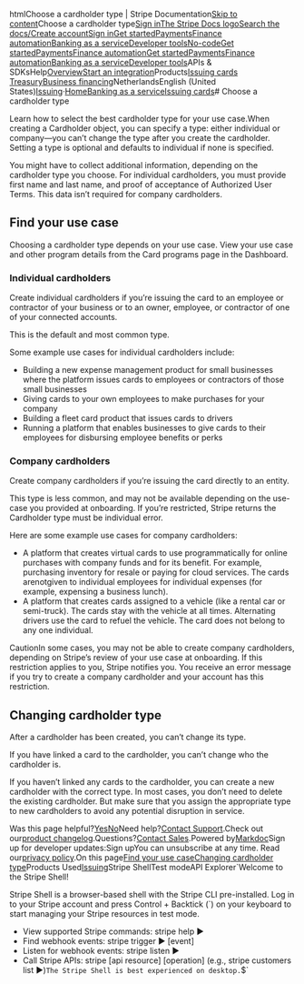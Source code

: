 htmlChoose a cardholder type | Stripe Documentation[Skip to content](#main-content)Choose a cardholder type[Sign in](https://dashboard.stripe.com/login?redirect=https%3A%2F%2Fdocs.stripe.com%2Fissuing%2Fother%2Fchoose-cardholder)[The Stripe Docs logo](/)[Search the docs/](#)[Create account](https://dashboard.stripe.com/register/issuing)[Sign in](https://dashboard.stripe.com/login?redirect=https%3A%2F%2Fdocs.stripe.com%2Fissuing%2Fother%2Fchoose-cardholder)[Get started](/get-started)[Payments](/payments)[Finance automation](/finance-automation)[Banking as a service](/financial-services)[Developer tools](/development)[No-code](/no-code)[Get started](/get-started)[Payments](/payments)[Finance automation](/finance-automation)[](#)[Get started](/get-started)[Payments](/payments)[Finance automation](/finance-automation)[Banking as a service](/financial-services)[Developer tools](/development)[](#)APIs & SDKsHelp[Overview](/docs/financial-services)[Start an integration](#)Products[Issuing cards](#)
[Treasury](#)[Business financing](#)NetherlandsEnglish (United States)[](#)[](#)[Issuing](/issuing)·[Home](/docs)[Banking as a service](/docs/financial-services)[Issuing cards](/docs/issuing)# Choose a cardholder type

Learn how to select the best cardholder type for your use case.When creating a Cardholder object, you can specify a type: either individual or company—you can’t change the type after you create the cardholder. Setting a type is optional and defaults to individual if none is specified.

You might have to collect additional information, depending on the cardholder type you choose. For individual cardholders, you must provide first name and last name, and proof of acceptance of Authorized User Terms. This data isn’t required for company cardholders.

## Find your use case

Choosing a cardholder type depends on your use case. View your use case and other program details from the Card programs page in the Dashboard.

### Individual cardholders

Create individual cardholders if you’re issuing the card to an employee or contractor of your business or to an owner, employee, or contractor of one of your connected accounts.

This is the default and most common type.

Some example use cases for individual cardholders include:

- Building a new expense management product for small businesses where the platform issues cards to employees or contractors of those small businesses
- Giving cards to your own employees to make purchases for your company
- Building a fleet card product that issues cards to drivers
- Running a platform that enables businesses to give cards to their employees for disbursing employee benefits or perks

### Company cardholders

Create company cardholders if you’re issuing the card directly to an entity.

This type is less common, and may not be available depending on the use-case you provided at onboarding. If you’re restricted, Stripe returns the Cardholder type must be individual error.

Here are some example use cases for company cardholders:

- A platform that creates virtual cards to use programmatically for online purchases with company funds and for its benefit. For example, purchasing inventory for resale or paying for cloud services. The cards arenotgiven to individual employees for individual expenses (for example, expensing a business lunch).
- A platform that creates cards assigned to a vehicle (like a rental car or semi-truck). The cards stay with the vehicle at all times. Alternating drivers use the card to refuel the vehicle. The card does not belong to any one individual.

CautionIn some cases, you may not be able to create company cardholders, depending on Stripe’s review of your use case at onboarding. If this restriction applies to you, Stripe notifies you. You receive an error message if you try to create a company cardholder and your account has this restriction.

## Changing cardholder type

After a cardholder has been created, you can’t change its type.

If you have linked a card to the cardholder, you can’t change who the cardholder is.

If you haven’t linked any cards to the cardholder, you can create a new cardholder with the correct type. In most cases, you don’t need to delete the existing cardholder. But make sure that you assign the appropriate type to new cardholders to avoid any potential disruption in service.

Was this page helpful?[Yes](#)[No](#)Need help?[Contact Support](https://support.stripe.com/).Check out our[product changelog](https://stripe.com/blog/changelog).Questions?[Contact Sales](https://stripe.com/contact/sales).Powered by[Markdoc](https://markdoc.dev)Sign up for developer updates:Sign upYou can unsubscribe at any time. Read our[privacy policy](https://stripe.com/privacy).On this page[Find your use case](#find-your-use-case)[Changing cardholder type](#changing-cardholder-type)Products Used[Issuing](/issuing)Stripe ShellTest modeAPI Explorer[](https://stripe.com/docs/stripe-cli#install)`Welcome to the Stripe Shell!

Stripe Shell is a browser-based shell with the Stripe CLI pre-installed. Log in to your
Stripe account and press Control + Backtick (`) on your keyboard to start managing your Stripe
resources in test mode.

- View supported Stripe commands: stripe help ▶️
- Find webhook events: stripe trigger ▶️ [event]
- Listen for webhook events: stripe listen ▶
- Call Stripe APIs: stripe [api resource] [operation] (e.g., stripe customers list ▶️)`The Stripe Shell is best experienced on desktop.`$`